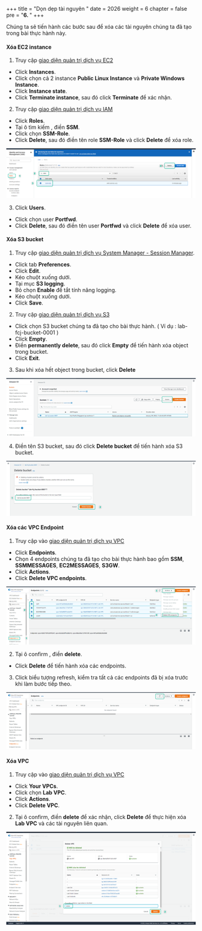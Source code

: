 +++
title = "Dọn dẹp tài nguyên  "
date = 2026
weight = 6
chapter = false
pre = "<b>6. </b>"
+++

Chúng ta sẽ tiến hành các bước sau để xóa các tài nguyên chúng ta đã tạo trong bài thực hành này.

#### Xóa EC2 instance

1. Truy cập [giao diện quản trị dịch vụ EC2](https://console.aws.amazon.com/ec2/v2/home)

- Click **Instances**.
- Click chọn cả 2 instance **Public Linux Instance** và **Private Windows Instance**.
- Click **Instance state**.
- Click **Terminate instance**, sau đó click **Terminate** để xác nhận.

2. Truy cập [giao diện quản trị dịch vụ IAM](https://console.aws.amazon.com/iamv2/home#/home)

- Click **Roles**.
- Tại ô tìm kiếm , điền **SSM**.
- Click chọn **SSM-Role**.
- Click **Delete**, sau đó điền tên role **SSM-Role** và click **Delete** để xóa role.

![Clean](/images/6.clean/001-clean.png)

3. Click **Users**.

- Click chọn user **Portfwd**.
- Click **Delete**, sau đó điền tên user **Portfwd** và click **Delete** để xóa user.

#### Xóa S3 bucket

1. Truy cập [giao diện quản trị dịch vụ System Manager - Session Manager](https://console.aws.amazon.com/systems-manager/session-manager).

- Click tab **Preferences**.
- Click **Edit**.
- Kéo chuột xuống dưới.
- Tại mục **S3 logging**.
- Bỏ chọn **Enable** để tắt tính năng logging.
- Kéo chuột xuống dưới.
- Click **Save**.

2. Truy cập [giao diện quản trị dịch vụ S3](https://s3.console.aws.amazon.com/s3/home)

- Click chọn S3 bucket chúng ta đã tạo cho bài thực hành. ( Ví dụ : lab-fcj-bucket-0001 )
- Click **Empty**.
- Điền **permanently delete**, sau đó click **Empty** để tiến hành xóa object trong bucket.
- Click **Exit**.

3. Sau khi xóa hết object trong bucket, click **Delete**

![Clean](/images/6.clean/002-clean.png)

4. Điền tên S3 bucket, sau đó click **Delete bucket** để tiến hành xóa S3 bucket.

![Clean](/images/6.clean/003-clean.png)

#### Xóa các VPC Endpoint

1. Truy cập vào [giao diện quản trị dịch vụ VPC](https://console.aws.amazon.com/vpc/home)

- Click **Endpoints**.
- Chọn 4 endpoints chúng ta đã tạo cho bài thực hành bao gồm **SSM**, **SSMMESSAGES**, **EC2MESSAGES**, **S3GW**.
- Click **Actions**.
- Click **Delete VPC endpoints**.

![Clean](/images/6.clean/004-clean.png)

2. Tại ô confirm , điền **delete**.

- Click **Delete** để tiến hành xóa các endpoints.

3. Click biểu tượng refresh, kiểm tra tất cả các endpoints đã bị xóa trước khi làm bước tiếp theo.

![Clean](/images/6.clean/005-clean.png)

#### Xóa VPC

1. Truy cập vào [giao diện quản trị dịch vụ VPC](https://console.aws.amazon.com/vpc/home)

- Click **Your VPCs**.
- Click chọn **Lab VPC**.
- Click **Actions**.
- Click **Delete VPC**.

2. Tại ô confirm, điền **delete** để xác nhận, click **Delete** để thực hiện xóa **Lab VPC** và các tài nguyên liên quan.

![Clean](/images/6.clean/006-clean.png)
